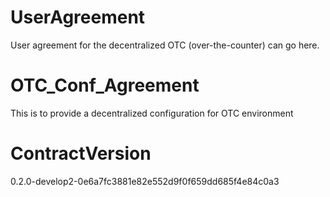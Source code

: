 <h1 class="clause">UserAgreement</h1>

User agreement for the decentralized OTC (over-the-counter) can go here.

<h1 class="clause">OTC_Conf_Agreement</h1>
This is to provide a decentralized configuration for OTC environment

<h1 class="clause">ContractVersion</h1>
0.2.0-develop2-0e6a7fc3881e82e552d9f0f659dd685f4e84c0a3
